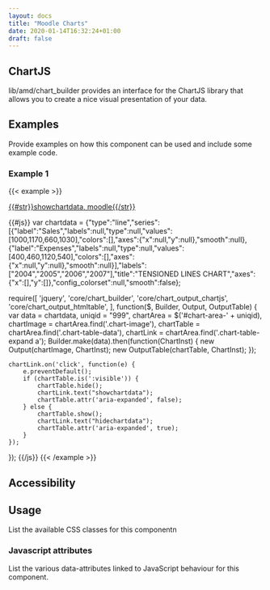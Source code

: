 ```yaml
---
layout: docs
title: "Moodle Charts"
date: 2020-01-14T16:32:24+01:00
draft: false
---
```


## ChartJS

lib/amd/chart_builder provides an interface for the ChartJS library that allows you to create a nice visual presentation of your data.

## Examples

Provide examples on how this component can be used and include some example code.

### Example 1

{{< example >}}
<div class="chart-area" id="chart-area-999">
    <div class="chart-image" role="presentation" aria-describedby="chart-table-data-999"></div>
    <div class="chart-table {{^withtable}}accesshide{{/withtable}}">
        <p class="chart-table-expand">
            <a href="#" aria-controls="chart-table-data-999" role="button">
                {{#str}}showchartdata, moodle{{/str}}
            </a>
        </p>
        <div class="chart-table-data" id="chart-table-data-999" {{#withtable}}role="complementary" aria-expanded="false"{{/withtable}}></div>
    </div>
</div>

{{#js}}
var chartdata = {"type":"line","series":[{"label":"Sales","labels":null,"type":null,"values":[1000,1170,660,1030],"colors":[],"axes":{"x":null,"y":null},"smooth":null},{"label":"Expenses","labels":null,"type":null,"values":[400,460,1120,540],"colors":[],"axes":{"x":null,"y":null},"smooth":null}],"labels":["2004","2005","2006","2007"],"title":"TENSIONED LINES CHART","axes":{"x":[],"y":[]},"config_colorset":null,"smooth":false};

require([
    'jquery',
    'core/chart_builder',
    'core/chart_output_chartjs',
    'core/chart_output_htmltable',
], function($, Builder, Output, OutputTable) {
    var data = chartdata,
        uniqid = "999",
        chartArea = $('#chart-area-' + uniqid),
        chartImage = chartArea.find('.chart-image'),
        chartTable = chartArea.find('.chart-table-data'),
        chartLink = chartArea.find('.chart-table-expand a');
    Builder.make(data).then(function(ChartInst) {
        new Output(chartImage, ChartInst);
        new OutputTable(chartTable, ChartInst);
    });

    chartLink.on('click', function(e) {
        e.preventDefault();
        if (chartTable.is(':visible')) {
            chartTable.hide();
            chartLink.text("showchartdata");
            chartTable.attr('aria-expanded', false);
        } else {
            chartTable.show();
            chartLink.text("hidechartdata");
            chartTable.attr('aria-expanded', true);
        }
    });
});
{{/js}}
{{< /example >}}

## Accessibility

## Usage

List the available CSS classes for this componentn

### Javascript attributes

List the various data-attributes linked to JavaScript behaviour for this component.